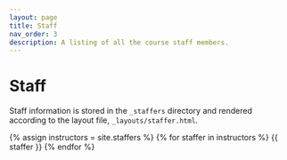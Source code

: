 ```yaml
---
layout: page
title: Staff
nav_order: 3
description: A listing of all the course staff members.
---
```


# Staff

Staff information is stored in the `_staffers` directory and rendered according to the layout file, `_layouts/staffer.html`.

<div class="role">
  {% assign instructors = site.staffers %}
  {% for staffer in instructors %}
  {{ staffer }}
  {% endfor %}
</div>
